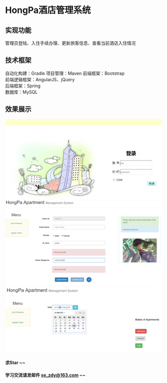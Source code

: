 # HongPa酒店管理系统
## 实现功能
管理员登陆、入住手续办理、更新旅客信息、查看当前酒店入住情况
## 技术框架
自动化构建：Gradle
项目管理：Maven
前端框架：Bootstrap   
前端逻辑框架：AngularJS、jQuery  
后端框架：Spring  
数据库：MySQL  
## 效果展示
![image](https://github.com/CharlesHaPa/JavaWeb-HongPa/blob/master/display/1.png)
![image](https://github.com/CharlesHaPa/JavaWeb-HongPa/blob/master/display/2.png)
![image](https://github.com/CharlesHaPa/JavaWeb-HongPa/blob/master/display/3.png)
#### 求Star ~~
#### 学习交流请发邮件 se_zdy@163.com ~~

